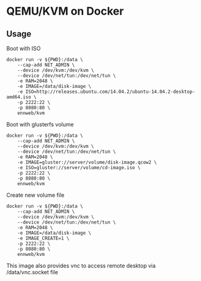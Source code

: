 # QEMU/KVM on Docker

## Usage

Boot with ISO
```
docker run -v ${PWD}:/data \
    --cap-add NET_ADMIN \
    --device /dev/kvm:/dev/kvm \
    --device /dev/net/tun:/dev/net/tun \
    -e RAM=2048 \
    -e IMAGE=/data/disk-image \
    -e ISO=http://releases.ubuntu.com/14.04.2/ubuntu-14.04.2-desktop-amd64.iso \
    -p 2222:22 \
    -p 8080:80 \
    ennweb/kvm
```


Boot with glusterfs volume
```
docker run -v ${PWD}:/data \
    --cap-add NET_ADMIN \
    --device /dev/kvm:/dev/kvm \
    --device /dev/net/tun:/dev/net/tun \
    -e RAM=2048 \
    -e IMAGE=gluster://server/volume/disk-image.qcow2 \
    -e ISO=gluster://server/volume/cd-image.iso \
    -p 2222:22 \
    -p 8080:80 \
    ennweb/kvm
```


Create new volume file
```
docker run -v ${PWD}:/data \
    --cap-add NET_ADMIN \
    --device /dev/kvm:/dev/kvm \
    --device /dev/net/tun:/dev/net/tun \
    -e RAM=2048 \
    -e IMAGE=/data/disk-image \
    -e IMAGE_CREATE=1 \
    -p 2222:22 \
    -p 8080:80 \
    ennweb/kvm
```


This image also provides vnc to access remote desktop via /data/vnc.socket file
